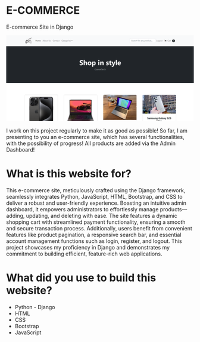 # E-COMMERCE
 E-commerce Site in Django

 ![image](https://github.com/almasdelic/e-commerce/blob/main/sc/Screenshot%202023-12-24%20200008.png)

 I work on this project regularly to make it as good as possible!
 So far, I am presenting to you an e-commerce site, which has several functionalities, with the possibility of progress!
 All products are added via the Admin Dashboard!

# What is this website for?

This e-commerce site, meticulously crafted using the Django framework, seamlessly integrates Python, JavaScript, HTML, Bootstrap, and CSS to deliver a robust and user-friendly experience. Boasting an intuitive admin dashboard, it empowers administrators to effortlessly manage products—adding, updating, and deleting with ease. The site features a dynamic shopping cart with streamlined payment functionality, ensuring a smooth and secure transaction process. Additionally, users benefit from convenient features like product pagination, a responsive search bar, and essential account management functions such as login, register, and logout. This project showcases my proficiency in Django and demonstrates my commitment to building efficient, feature-rich web applications.

 # What did you use to build this website?

- Python - Django
- HTML
- CSS
- Bootstrap
- JavaScript
